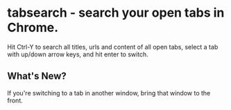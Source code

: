 tabsearch - search your open tabs in Chrome.
====
Hit Ctrl-Y to search all titles, urls and content of all open tabs, select a tab with up/down arrow keys, and hit enter to switch.

What's New?
----
If you're switching to a tab in another window, bring that window to the front.
